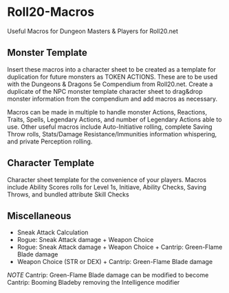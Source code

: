 # Roll20-Macros
Useful Macros for Dungeon Masters &amp; Players for Roll20.net


## Monster Template
Insert these macros into a character sheet to be created as a template for duplication for future monsters as TOKEN ACTIONS. These are to be used with the Dungeons & Dragons 5e Compendium from Roll20.net. Create a duplicate of the NPC monster template character sheet to drag&drop monster information from the compendium and add macros as necessary.

Macros can be made in multiple to handle monster Actions, Reactions, Traits, Spells, Legendary Actions, and number of Legendary Actions able to use. Other useful macros include Auto-Initiative rolling, complete Saving Throw rolls, Stats/Damage Resistance/Immunities information whispering, and private Perception rolling.


## Character Template
Character sheet template for the convenience of your players. Macros include Ability Scores rolls for Level 1s, Initiave, Ability Checks, Saving Throws, and bundled attribute Skill Checks

## Miscellaneous
* Sneak Attack Calculation
* Rogue: Sneak Attack damage + Weapon Choice
* Rogue: Sneak Attack damage + Weapon Choice + Cantrip: Green-Flame Blade damage
* Weapon Choice (STR or DEX) + Cantrip: Green-Flame Blade damage

*NOTE*
Cantrip: Green-Flame Blade damage can be modified to become Cantrip: Booming Bladeby removing the Intelligence modifier
